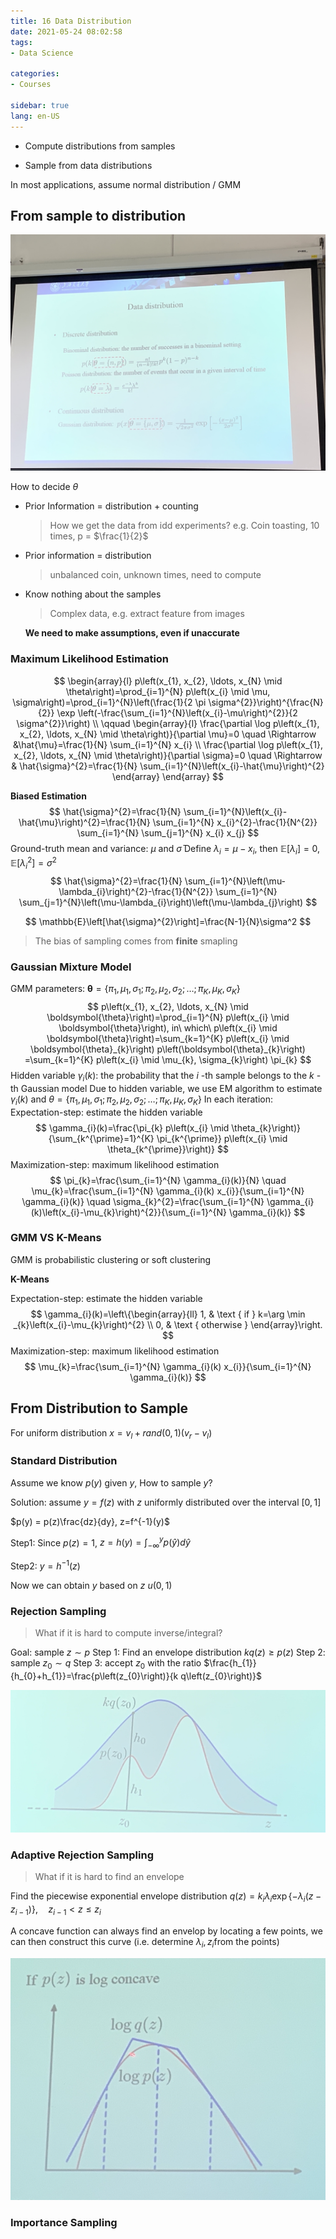 ```yaml
---
title: 16 Data Distribution
date: 2021-05-24 08:02:58
tags: 
- Data Science

categories: 
- Courses

sidebar: true
lang: en-US
---
```


<!-- more -->

- Compute distributions from samples

- Sample from data distributions

In most applications, assume normal distribution / GMM

## From sample to distribution

![image-20210524080809248](./img/16_distr/image-20210524080809248.jpg)

How to decide $\theta$

- Prior Information = distribution + counting

  > How we get the data from idd experiments? e.g. Coin toasting, 10 times, p = $\frac{1}{2}$

- Prior information = distribution

  > unbalanced coin, unknown times, need to compute

- Know nothing about the samples

  > Complex data, e.g. extract feature from images

  **We need to make assumptions, even if unaccurate**

### Maximum Likelihood Estimation

$$
\begin{array}{l}
p\left(x_{1}, x_{2}, \ldots, x_{N} \mid \theta\right)=\prod_{i=1}^{N} p\left(x_{i} \mid \mu, \sigma\right)=\prod_{i=1}^{N}\left(\frac{1}{2 \pi \sigma^{2}}\right)^{\frac{N}{2}} \exp \left(-\frac{\sum_{i=1}^{N}\left(x_{i}-\mu\right)^{2}}{2 \sigma^{2}}\right) \\
\qquad \begin{array}{l}
\frac{\partial \log p\left(x_{1}, x_{2}, \ldots, x_{N} \mid \theta\right)}{\partial \mu}=0 \quad \Rightarrow &\hat{\mu}=\frac{1}{N} \sum_{i=1}^{N} x_{i} \\
\frac{\partial \log p\left(x_{1}, x_{2}, \ldots, x_{N} \mid \theta\right)}{\partial \sigma}=0 \quad \Rightarrow & \hat{\sigma}^{2}=\frac{1}{N} \sum_{i=1}^{N}\left(x_{i}-\hat{\mu}\right)^{2}
\end{array}
\end{array}
$$

**Biased Estimation**
$$
\hat{\sigma}^{2}=\frac{1}{N} \sum_{i=1}^{N}\left(x_{i}-\hat{\mu}\right)^{2}=\frac{1}{N} \sum_{i=1}^{N} x_{i}^{2}-\frac{1}{N^{2}} \sum_{i=1}^{N} \sum_{j=1}^{N} x_{i} x_{j}
$$
Ground-truth mean and variance: $\mu$ and $\bar{\sigma}$
Define $\lambda_{i}=\mu-x_{i}$, then $\mathbb{E}\left[\lambda_{i}\right]=0, \mathbb{E}\left[\lambda_{i}^{2}\right]=\sigma^{2}$
$$
\hat{\sigma}^{2}=\frac{1}{N} \sum_{i=1}^{N}\left(\mu-\lambda_{i}\right)^{2}-\frac{1}{N^{2}} \sum_{i=1}^{N} \sum_{j=1}^{N}\left(\mu-\lambda_{i}\right)\left(\mu-\lambda_{j}\right)
$$

$$
\mathbb{E}\left[\hat{\sigma}^{2}\right]=\frac{N-1}{N}\sigma^2
$$

> The bias of sampling comes from **finite** smapling

### Gaussian Mixture Model

GMM parameters: $\boldsymbol{\theta}=\left\{\pi_{1}, \mu_{1}, \sigma_{1} ; \pi_{2}, \mu_{2}, \sigma_{2} ; \ldots ; \pi_{K}, \mu_{K}, \sigma_{K}\right\}$
$$
p\left(x_{1}, x_{2}, \ldots, x_{N} \mid \boldsymbol{\theta}\right)=\prod_{i=1}^{N} p\left(x_{i} \mid \boldsymbol{\theta}\right), in\ which\ p\left(x_{i} \mid \boldsymbol{\theta}\right)=\sum_{k=1}^{K} p\left(x_{i} \mid \boldsymbol{\theta}_{k}\right) p\left(\boldsymbol{\theta}_{k}\right) =\sum_{k=1}^{K} p\left(x_{i} \mid \mu_{k}, \sigma_{k}\right) \pi_{k}
$$
Hidden variable $\gamma_{i}(k):$ the probability that the $i$ -th sample belongs to the $k$ -th Gaussian model
Due to hidden variable, we use EM algorithm to estimate $\gamma_{i}(k)$ and $\theta=\left\{\pi_{1}, \mu_{1}, \sigma_{1} ; \pi_{2}, \mu_{2}, \sigma_{2} ; \ldots ; \pi_{K}, \mu_{K}, \sigma_{K}\right\}$
In each iteration:
Expectation-step: estimate the hidden variable
$$
\gamma_{i}(k)=\frac{\pi_{k} p\left(x_{i} \mid \theta_{k}\right)}{\sum_{k^{\prime}=1}^{K} \pi_{k^{\prime}} p\left(x_{i} \mid \theta_{k^{\prime}}\right)}
$$
Maximization-step: maximum likelihood estimation
$$
\pi_{k}=\frac{\sum_{i=1}^{N} \gamma_{i}(k)}{N} \quad \mu_{k}=\frac{\sum_{i=1}^{N} \gamma_{i}(k) x_{i}}{\sum_{i=1}^{N} \gamma_{i}(k)} \quad \sigma_{k}^{2}=\frac{\sum_{i=1}^{N} \gamma_{i}(k)\left(x_{i}-\mu_{k}\right)^{2}}{\sum_{i=1}^{N} \gamma_{i}(k)}
$$

### GMM VS K-Means

GMM is probabilistic clustering or soft clustering

**K-Means**

Expectation-step: estimate the hidden variable
$$
\gamma_{i}(k)=\left\{\begin{array}{ll}
1, & \text { if } k=\arg \min _{k}\left(x_{i}-\mu_{k}\right)^{2} \\
0, & \text { otherwise }
\end{array}\right.
$$
Maximization-step: maximum likelihood estimation
$$
\mu_{k}=\frac{\sum_{i=1}^{N} \gamma_{i}(k) x_{i}}{\sum_{i=1}^{N} \gamma_{i}(k)}
$$

## From Distribution to Sample

For uniform distribution $x = v_l + rand(0,1)(v_r-v_l)$

### Standard Distribution

Assume we know $p(y)$ given $y$, How to sample $y$?

Solution: assume $y = f(z)$ with $z$ uniformly distributed over the interval $[0,1]$

$p(y) = p(z)\frac{dz}{dy}, z=f^{-1}(y)$

Step1: Since $p(z) = 1$, $z=h(y)=\int_{-\infty}^{y}p(\hat{y}) d\hat{y}$

Step2: $y=h^{-1}(z)$

Now we can obtain $y$ based on $z~u(0,1)$

### Rejection Sampling

> What if it is hard to compute inverse/integral?

Goal: sample $z \sim p$
Step 1: Find an envelope distribution $k q(z) \geq p(z)$
Step 2: sample $z_{0} \sim q$
Step 3: accept $z_{0}$ with the ratio $\frac{h_{1}}{h_{0}+h_{1}}=\frac{p\left(z_{0}\right)}{k q\left(z_{0}\right)}$

![image-20210524093027081](./img/16_distr/image-20210524093027081.png)

### Adaptive Rejection Sampling

> What if it is hard to find an envelope

Find the piecewise exponential envelope distribution
$q(z)=k_{i} \lambda_{i} \exp \left\{-\lambda_{i}\left(z-z_{i-1}\right)\right\}, \quad z_{i-1}<z \leq z_{i}$

A concave function can always find an envelop by locating a few points, we can then construct this curve (i.e. determine $\lambda_i, z_i$from the points)

![image-20210524093453232](./img/16_distr/image-20210524093453232.png)

### Importance Sampling